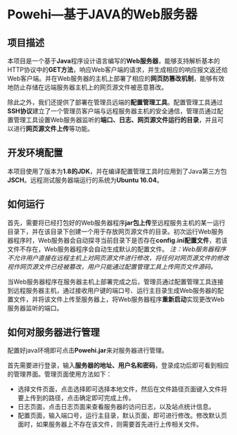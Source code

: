 # Powehi—基于JAVA的Web服务器

## 项目描述
本项目是一个基于**Java**程序设计语言编写的**Web服务器**，能够支持解析基本的HTTP协议中的**GET方法**，响应Web客户端的请求，并生成相应的响应报文返还给Web客户端。并在Web服务器的主机上部署了相应的**网页防篡改机制**，能够有效地防止存储在远端服务器主机上的网页源文件被恶意篡改。

除此之外，我们还提供了部署在管理员远端的**配置管理工具**。配置管理工具通过**SSH协议**建立了一个管理员客户端与远程服务器主机的安全通信，管理员通过配置管理工具设置Web服务器监听的**端口、日志、网页源文件运行的目录**，并且可以进行**网页源文件上传**等功能。

## 开发环境配置
本项目使用了版本为**1.8的JDK**，并在编译配置管理工具时应用到了Java第三方包**JSCH**。远程测试服务器端运行的系统为**Ubuntu 16.04**。

## 如何运行
首先，需要将已经打包好的Web服务器程序**jar包上传**至远程服务主机的某一运行目录下，并在该目录下创建一个用于存放网页源文件的目录。初次运行Web服务器程序时，Web服务器会自动探寻当前目录下是否存在**config.ini配置文件**，若该文件不存在，Web服务器程序会自动生成默认的配置文件。
*注：Web服务器程序不允许用户直接在远程主机上对网页源文件进行修改，将任何对网页源文件的修改视作网页源文件已经被篡改，用户只能通过配置管理工具上传网页文件源码。*

当Web服务器程序在服务器主机上部署完成之后，管理员通过配置管理工具连接到远程服务器主机，通过接收用户键的端口号、运行主目录生成Web服务器的配置文件，并将该文件上传至服务器上，将Web服务器程序**重新启动**实现更改Web服务器监听的端口。

## 如何对服务器进行管理
配置好java环境即可点击**Powehi.jar**来对服务器进行管理。

首先需要进行登录，输入**服务器的地址、用户名和密码**，登录成功后即可看到相应的管理界面。管理页面使用方法如下：
- 选择文件页面，点击选择即可选择本地文件，然后在文件路径页面键入文件将要上传到的路径，点击确定即可完成上传。
- 日志页面，点击日志页面来查看服务器的访问日志，以及站点统计信息。
- 配置页面，输入端口号，运行主目录，默认页面，即可进行修改。修改默认页面时，如果服务器上不存在该文件，则需要首先进行上传相关文件。
